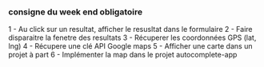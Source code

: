 ### consigne du week end obligatoire 
1 - Au click sur un resultat, afficher le resusltat dans le formulaire
2 - Faire disparaitre la fenetre des resultats
3 - Récuperer les coordonnées GPS (lat, lng)
4 - Récupere une clé API Google maps
5 - Afficher une carte dans un projet à part
6 - Implémenter la map dans le projet autocomplete-app